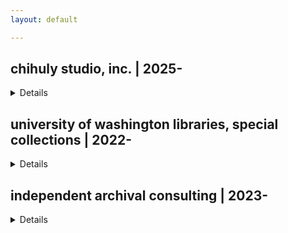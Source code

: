 ```yaml
---
layout: default

---
```


## chihuly studio, inc. | 2025-
<details>
organizing the personal papers of Dale Chihuly, the preeminent glass artist and pioneer of the studio glass movement!

there, I work with corporate records and personal papers, as well as audio-visual materials. the work I do, and content I create, is privileged information, but here are some photos from my workspace.

here's my work area and personal desk.
</details>

## university of washington libraries, special collections | 2022-
<details>
in the visual material division, I have processed, rehoused, and worked with thousands of photographs across more than thirty collections. I am particularly proud of my work processing and arranging the personal photographs and materials of the 'Boys in the Boat' coxswain, Robert Moch.

you can check out the finding aid for the Moch collection [here](https://archiveswest.orbiscascade.org/ark:80444/xv791503?q=moch).

I've also processed some other notable collections at the UW, including the [C.W. Felch photograph collection](https://archiveswest.orbiscascade.org/ark:80444/xv325025), the [Webster & Stevens photograph collection](https://archiveswest.orbiscascade.org/ark:80444/xv505991), and the [Western Canada photograph collection](https://archiveswest.orbiscascade.org/ark:80444/xv92150).

in the architecture drawings division, I am rehousing the architecture drawings collection of Carl Gould Sr., the first licensed architect in Washington state. I have taken disparate drawings and rearranged them into one cohesive map case set, using highly-technical skills for moving delicate, century-old work.
</details>

## independent archival consulting | 2023-
<details>
working with a variety of clients with different archival scopes.
</details>

